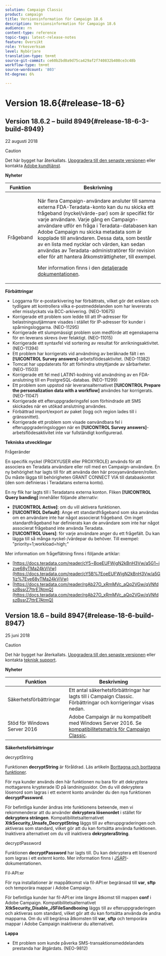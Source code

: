 ```yaml
---
solution: Campaign Classic
product: campaign
title: Versionsinformation för Campaign 18.6
description: Versionsinformation för Campaign 18.6
audience: rn
content-type: reference
topic-tags: latest-release-notes
feature: Översikt
role: Yrkesverksam
level: Nybörjare
translation-type: tm+mt
source-git-commit: ce60b2bd0a9d75ca429af2f740832b408ce3c48b
workflow-type: tm+mt
source-wordcount: '803'
ht-degree: 6%

---
```



# Version 18.6{#release-18-6}

## Version 18.6.2 – build 8949{#release-18-6-3-build-8949}

22 augusti 2018

>[!CAUTION]
>
>Det här bygget har återkallats. [Uppgradera till den senaste versionen](../../production/using/build-upgrade.md) eller kontakta [Adobe kundtjänst](https://helpx.adobe.com/enterprise/admin-guide.html/enterprise/using/support-for-experience-cloud.ug.html).

**Nyheter**

<table> 
 <thead> 
  <tr> 
   <th> Funktion<br /> </th> 
   <th> Beskrivning<br /> </th> 
  </tr> 
 </thead> 
 <tbody> 
  <tr> 
   <td> Frågeband<br /> </td> 
   <td> <p>När flera Campaign-användare ansluter till samma externa FDA-Teradata-konto kan du nu skicka ett frågeband (nyckel/värde-par) som är specifikt för varje användare. Varje gång en Campaign-användare utför en fråga i Teradata-databasen kan Adobe Campaign nu skicka metadata som är kopplade till användaren. Dessa data, som består av en lista med nycklar och värden, kan sedan användas av Teradata-administratörer för revision eller för att hantera åtkomsträttigheter, till exempel.</p><p>Mer information finns i den <a href="../../installation/using/external-accounts.md">detaljerade dokumentationen</a>.</p> </td>
  </tr> 
 </tbody> 
</table>

**Förbättringar**

* Loggarna för e-postarkivering har förbättrats, vilket gör det enklare och tydligare att kontrollera vilka e-postmeddelanden som har levererats eller misslyckats via BCC-arkivering. (NEO-10675)
* Korrigerade ett problem som ledde till att IP-adresser för belastningsutjämnare visades i stället för IP-adresser för kunder i spårningsloggarna. (NEO-11295)
* Korrigerade ett slumpmässigt problem som medförde att egenskaperna för en leverans skrevs över felaktigt. (NEO-11015)
* Korrigerade ett syntaxfel vid sortering av resultat för anrikningsaktivitet. (NEO-11394)
* Ett problem har korrigerats vid användning av beräknade fält i en **[!UICONTROL Survey answers]**-arbetsflödesaktivitet. (NEO-11382)
* Tomcat har uppdaterats för att förhindra utnyttjande av sårbarheter. (NEO-11503)
* Korrigerade ett fel med LATIN1-kodning vid användning av en FDA-anslutning till en PostgreSQL-databas. (NEO-11299)
* Ett problem som uppstod när leveransalternativet **[!UICONTROL Prepare the personalization data with a workflow]** användes har korrigerats. (NEO-11047)
* Korrigerade ett efteruppgraderingsfel som förhindrade att SMS skickades när en utökad anslutning användes.
* Förbättrad import/export av paket (logg och region lades till i gränssnittet).
* Korrigerade ett problem som visade oanvändbara fel i efteruppgraderingsloggen när en **[!UICONTROL Survey answers]**-arbetsflödesaktivitet inte var fullständigt konfigurerad.

**Tekniska utvecklingar**

Frågeränder

En specifik nyckel (PROXYUSER eller PROXYROLE) används för att associera en Teradata användare eller roll med en Campaign-användare. En ny behörighet har lagts till för att använda den här proxyanvändaren/rollen. Du måste lägga till behörigheten GRANT CONNECT VIA till databaskontot (den som definieras i Teradatans externa konto).

En ny flik har lagts till i Teradatans externa konton. Fliken **[!UICONTROL Query banding]** innehåller följande alternativ:

* **[!UICONTROL Active]**: om du vill aktivera funktionen.
* **[!UICONTROL Default]**: Ange ett standardfrågeband som ska användas om en användare inte har något associerat frågeband. Om inget standardfrågeband har definierats kan de användare som inte har något associerat frågeband inte använda Teradata.
* **[!UICONTROL Users]**: för varje användare anger du ett frågefält. Du kan lägga till så många nyckel-/värdepar du behöver. Till exempel: &quot;priority=1;workload=high;&quot;

Mer information om frågeflätning finns i följande artiklar:

* [https://docs.teradata.com/reader/cY5~BoeEUFWjgN2kBnH3Vw/a5G1~izve68yTMa24kVjVw](https://docs.teradata.com/reader/cY5B%7EoeEUFWjgN2kBnH3Vw/a5G1iz%7Eve68yTMa24kVjVw)
* [https://docs.teradata.com/reader/rgAb27O_xRmMVc_aQq2VGw/qVNfdszBssrZ7ttrE7AtmQ](https://docs.teradata.com/reader/rgAb27O_xRmMVc_aQq2VGw/qVNfdszBssrZ7ttrE7AtmQ)

## Version 18.6 – build 8947{#release-18-6-build-8947}

25 juni 2018

>[!CAUTION]
>
>Det här bygget har återkallats. [Uppgradera till den senaste versionen](../../production/using/build-upgrade.md) eller kontakta [teknisk support](https://helpx.adobe.com/enterprise/admin-guide.html/enterprise/using/support-for-experience-cloud.ug.html).

**Nyheter**

<table> 
 <thead> 
  <tr> 
   <th> Funktion<br /> </th> 
   <th> Beskrivning<br /> </th> 
  </tr> 
 </thead> 
 <tbody> 
  <tr> 
   <td> Säkerhetsförbättringar<br /> </td> 
   <td> Ett antal säkerhetsförbättringar har lagts till i Campaign Classic. Förbättringar och korrigeringar visas nedan.<br /> </td> 
  </tr> 
  <tr> 
   <td> Stöd för Windows Server 2016<br /> </td> 
   <td> Adobe Campaign är nu kompatibelt med Windows Server 2016. Se <a href="https://helpx.adobe.com/campaign/kb/compatibility-matrix.html">kompatibilitetsmatris för Campaign Classic</a>.<br /> </td> 
  </tr> 
 </tbody> 
</table>

**Säkerhetsförbättringar**

decryptString

Funktionen **decryptString** är föråldrad. Läs artikeln [Borttagna och borttagna funktioner](https://helpx.adobe.com/se/campaign/kb/deprecated-and-removed-features.html).

För nya kunder används den här funktionen nu bara för att dekryptera mottagarens krypterade ID på landningssidor. Om du vill dekryptera lösenord som lagras i ett externt konto använder du den nya funktionen **decryptPassword**.

För befintliga kunder ändras inte funktionens beteende, men vi rekommenderar att du använder **dekryptera lösenordet** i stället för **dekryptera strängen**. Kompatibilitetsalternativet **XtkSecurity_Unsafe_DecryptString** läggs till av efteruppgraderingen och aktiveras som standard, vilket gör att du kan fortsätta använda funktionen. Inaktivera alternativet om du vill inaktivera **dekrypteraString**.

decryptPassword

Funktionen **decryptPassword** har lagts till. Du kan dekryptera ett lösenord som lagras i ett externt konto. Mer information finns i [JSAPI](https://helpx.adobe.com/se/campaign/kb/compatibility-matrix.html)-dokumentationen.

Fil-API:er

För nya installationer är mappåtkomst via fil-API:er begränsad till **var**, **sftp** och temporära mappar i Adobe Campaign.

För befintliga kunder har fil-API:er inte längre åtkomst till mappen **conf** i Adobe Campaign. Kompatibilitetsalternativet **XtkSecurity_Disable_JSFileSandboxing** läggs till av efteruppgraderingen och aktiveras som standard, vilket gör att du kan fortsätta använda de andra mapparna. Om du vill begränsa åtkomsten till **var**, **sftp** och temporära mappar i Adobe Campaign inaktiverar du alternativet.

**Lappa**

* Ett problem som kunde påverka SMS-transaktionsmeddelandets prestanda har åtgärdats. (NEO-9812)

